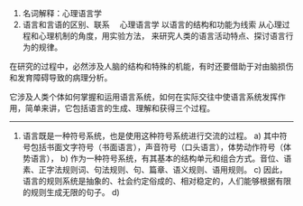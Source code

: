 1.	名词解释：心理语言学
2.	语言和言语的区别、联系 
心理语言学
以语言的结构和功能为线索
从心理过程和心理机制的角度，用实验方法，
来研究人类的语言活动特点、探讨语言行为的规律。

在研究的过程中，必然涉及人脑的结构和特殊的机能，有时还要借助于对由脑损伤和发育障碍导致的病理分析。

它涉及人类个体如何掌握和运用语言系统，如何在实际交往中使语言系统发挥作用，简单来讲，它包括语言的生成、理解和获得三个过程。
________________________________________
1.	语言既是一种符号系统，也是使用这种符号系统进行交流的过程。
a)	其中符号包括书面文字符号（书面语言），声音符号（口头语言），体势动作符号（体势语言），
b)	作为一种符号系统，有其基本的结构单元和组合方式。音位、语素、正字法规则词、句法规则、句、篇章、语义规则、语用规则。
c)	因此，语言的规则系统是抽象的、社会约定俗成的、相对稳定的，人们能够根据有限的规则生成无限的句子。
d)	

